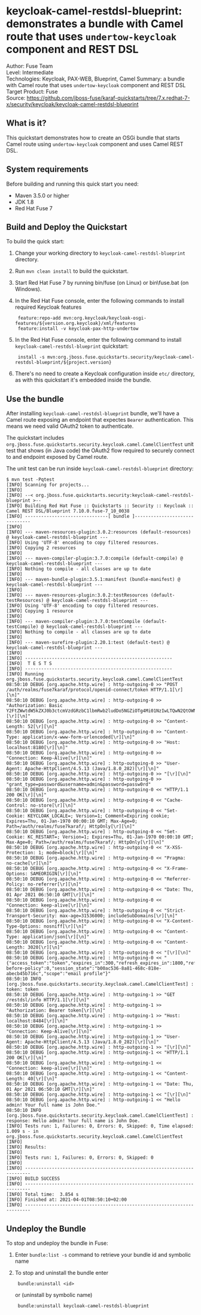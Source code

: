 keycloak-camel-restdsl-blueprint: demonstrates a bundle with Camel route that uses `undertow-keycloak` component and REST DSL
==========================
Author: Fuse Team  
Level: Intermediate  
Technologies: Keycloak, PAX-WEB, Blueprint, Camel
Summary: a bundle with Camel route that uses `undertow-keycloak` component and REST DSL
Target Product: Fuse  
Source: <https://github.com/jboss-fuse/karaf-quickstarts/tree/7.x.redhat-7-x/security/keycloak/keycloak-camel-restdsl-blueprint>


What is it?
-----------
This quickstart demonstrates how to create an OSGi bundle that starts Camel route using `undertow-keycloak` component
and uses Camel REST DSL.


System requirements
-------------------
Before building and running this quick start you need:

* Maven 3.5.0 or higher
* JDK 1.8
* Red Hat Fuse 7


Build and Deploy the Quickstart
-------------------------------

To build the quick start:

1. Change your working directory to `keycloak-camel-restdsl-blueprint` directory.
2. Run `mvn clean install` to build the quickstart.
3. Start Red Hat Fuse 7 by running bin/fuse (on Linux) or bin\fuse.bat (on Windows).
4. In the Red Hat Fuse console, enter the following commands to install required Keycloak features

        feature:repo-add mvn:org.keycloak/keycloak-osgi-features/${version.org.keycloak}/xml/features
        feature:install -v keycloak-pax-http-undertow

5. In the Red Hat Fuse console, enter the following command to install `keycloak-camel-restdsl-blueprint` quickstart:

        install -s mvn:org.jboss.fuse.quickstarts.security/keycloak-camel-restdsl-blueprint/${project.version}

6. There's no need to create a Keycloak configuration inside `etc/` directory, as with this quickstart it's embedded
inside the bundle.


Use the bundle
--------------

After installing `keycloak-camel-restdsl-blueprint` bundle, we'll have a Camel route exposing an endpoint that
expectes `Bearer` authentication. This means we need valid OAuth2 token to authenticate.

The quickstart includes `org.jboss.fuse.quickstarts.security.keycloak.camel.CamelClientTest` unit test that shows
(in Java code) the OAuth2 flow required to securely connect to and endpoint exposed by Camel route.

The unit test can be run inside `keycloak-camel-restdsl-blueprint` directory:

    $ mvn test -Pqtest
    [INFO] Scanning for projects...
    [INFO] 
    [INFO] --< org.jboss.fuse.quickstarts.security:keycloak-camel-restdsl-blueprint >--
    [INFO] Building Red Hat Fuse :: Quickstarts :: Security :: Keycloak :: Camel REST DSL/Blueprint 7.10.0.fuse-7_10_0038
    [INFO] -------------------------------[ bundle ]-------------------------------
    [INFO] 
    [INFO] --- maven-resources-plugin:3.0.2:resources (default-resources) @ keycloak-camel-restdsl-blueprint ---
    [INFO] Using 'UTF-8' encoding to copy filtered resources.
    [INFO] Copying 2 resources
    [INFO] 
    [INFO] --- maven-compiler-plugin:3.7.0:compile (default-compile) @ keycloak-camel-restdsl-blueprint ---
    [INFO] Nothing to compile - all classes are up to date
    [INFO] 
    [INFO] --- maven-bundle-plugin:3.5.1:manifest (bundle-manifest) @ keycloak-camel-restdsl-blueprint ---
    [INFO] 
    [INFO] --- maven-resources-plugin:3.0.2:testResources (default-testResources) @ keycloak-camel-restdsl-blueprint ---
    [INFO] Using 'UTF-8' encoding to copy filtered resources.
    [INFO] Copying 1 resource
    [INFO] 
    [INFO] --- maven-compiler-plugin:3.7.0:testCompile (default-testCompile) @ keycloak-camel-restdsl-blueprint ---
    [INFO] Nothing to compile - all classes are up to date
    [INFO] 
    [INFO] --- maven-surefire-plugin:2.20.1:test (default-test) @ keycloak-camel-restdsl-blueprint ---
    [INFO] 
    [INFO] -------------------------------------------------------
    [INFO]  T E S T S
    [INFO] -------------------------------------------------------
    [INFO] Running org.jboss.fuse.quickstarts.security.keycloak.camel.CamelClientTest
    08:50:10 DEBUG [org.apache.http.wire] : http-outgoing-0 >> "POST /auth/realms/fuse7karaf/protocol/openid-connect/token HTTP/1.1[\r][\n]"
    08:50:10 DEBUG [org.apache.http.wire] : http-outgoing-0 >> "Authorization: Basic Y2FtZWwtdW5kZXJ0b3ctcmVzdGRzbC1lbmRwb2ludDo5NGZiOTg4Mi01NzIwLTQwN2QtOWNjOC0xM2Q1Yjk5MjA3ZTQ=[\r][\n]"
    08:50:10 DEBUG [org.apache.http.wire] : http-outgoing-0 >> "Content-Length: 52[\r][\n]"
    08:50:10 DEBUG [org.apache.http.wire] : http-outgoing-0 >> "Content-Type: application/x-www-form-urlencoded[\r][\n]"
    08:50:10 DEBUG [org.apache.http.wire] : http-outgoing-0 >> "Host: localhost:8180[\r][\n]"
    08:50:10 DEBUG [org.apache.http.wire] : http-outgoing-0 >> "Connection: Keep-Alive[\r][\n]"
    08:50:10 DEBUG [org.apache.http.wire] : http-outgoing-0 >> "User-Agent: Apache-HttpClient/4.5.13 (Java/1.8.0_282)[\r][\n]"
    08:50:10 DEBUG [org.apache.http.wire] : http-outgoing-0 >> "[\r][\n]"
    08:50:10 DEBUG [org.apache.http.wire] : http-outgoing-0 >> "grant_type=password&username=admin&password=passw0rd"
    08:50:10 DEBUG [org.apache.http.wire] : http-outgoing-0 << "HTTP/1.1 200 OK[\r][\n]"
    08:50:10 DEBUG [org.apache.http.wire] : http-outgoing-0 << "Cache-Control: no-store[\r][\n]"
    08:50:10 DEBUG [org.apache.http.wire] : http-outgoing-0 << "Set-Cookie: KEYCLOAK_LOCALE=; Version=1; Comment=Expiring cookie; Expires=Thu, 01-Jan-1970 00:00:10 GMT; Max-Age=0; Path=/auth/realms/fuse7karaf/; HttpOnly[\r][\n]"
    08:50:10 DEBUG [org.apache.http.wire] : http-outgoing-0 << "Set-Cookie: KC_RESTART=; Version=1; Expires=Thu, 01-Jan-1970 00:00:10 GMT; Max-Age=0; Path=/auth/realms/fuse7karaf/; HttpOnly[\r][\n]"
    08:50:10 DEBUG [org.apache.http.wire] : http-outgoing-0 << "X-XSS-Protection: 1; mode=block[\r][\n]"
    08:50:10 DEBUG [org.apache.http.wire] : http-outgoing-0 << "Pragma: no-cache[\r][\n]"
    08:50:10 DEBUG [org.apache.http.wire] : http-outgoing-0 << "X-Frame-Options: SAMEORIGIN[\r][\n]"
    08:50:10 DEBUG [org.apache.http.wire] : http-outgoing-0 << "Referrer-Policy: no-referrer[\r][\n]"
    08:50:10 DEBUG [org.apache.http.wire] : http-outgoing-0 << "Date: Thu, 01 Apr 2021 06:50:10 GMT[\r][\n]"
    08:50:10 DEBUG [org.apache.http.wire] : http-outgoing-0 << "Connection: keep-alive[\r][\n]"
    08:50:10 DEBUG [org.apache.http.wire] : http-outgoing-0 << "Strict-Transport-Security: max-age=31536000; includeSubDomains[\r][\n]"
    08:50:10 DEBUG [org.apache.http.wire] : http-outgoing-0 << "X-Content-Type-Options: nosniff[\r][\n]"
    08:50:10 DEBUG [org.apache.http.wire] : http-outgoing-0 << "Content-Type: application/json[\r][\n]"
    08:50:10 DEBUG [org.apache.http.wire] : http-outgoing-0 << "Content-Length: 3020[\r][\n]"
    08:50:10 DEBUG [org.apache.http.wire] : http-outgoing-0 << "[\r][\n]"
    08:50:10 DEBUG [org.apache.http.wire] : http-outgoing-0 << "{"access_token":"token","expires_in":300,"refresh_expires_in":1800,"refresh_token":"token","token_type":"bearer","not-before-policy":0,"session_state":"b00ac536-8a81-468c-818e-abecb45b716c","scope":"email profile"}"
    08:50:10 INFO [org.jboss.fuse.quickstarts.security.keycloak.camel.CamelClientTest] : token: token
    08:50:10 DEBUG [org.apache.http.wire] : http-outgoing-1 >> "GET /restdsl/info HTTP/1.1[\r][\n]"
    08:50:10 DEBUG [org.apache.http.wire] : http-outgoing-1 >> "Authorization: Bearer token[\r][\n]"
    08:50:10 DEBUG [org.apache.http.wire] : http-outgoing-1 >> "Host: localhost:8484[\r][\n]"
    08:50:10 DEBUG [org.apache.http.wire] : http-outgoing-1 >> "Connection: Keep-Alive[\r][\n]"
    08:50:10 DEBUG [org.apache.http.wire] : http-outgoing-1 >> "User-Agent: Apache-HttpClient/4.5.13 (Java/1.8.0_282)[\r][\n]"
    08:50:10 DEBUG [org.apache.http.wire] : http-outgoing-1 >> "[\r][\n]"
    08:50:10 DEBUG [org.apache.http.wire] : http-outgoing-1 << "HTTP/1.1 200 OK[\r][\n]"
    08:50:10 DEBUG [org.apache.http.wire] : http-outgoing-1 << "Connection: keep-alive[\r][\n]"
    08:50:10 DEBUG [org.apache.http.wire] : http-outgoing-1 << "Content-Length: 40[\r][\n]"
    08:50:10 DEBUG [org.apache.http.wire] : http-outgoing-1 << "Date: Thu, 01 Apr 2021 06:50:10 GMT[\r][\n]"
    08:50:10 DEBUG [org.apache.http.wire] : http-outgoing-1 << "[\r][\n]"
    08:50:10 DEBUG [org.apache.http.wire] : http-outgoing-1 << "Hello admin! Your full name is John Doe."
    08:50:10 INFO [org.jboss.fuse.quickstarts.security.keycloak.camel.CamelClientTest] : response: Hello admin! Your full name is John Doe.
    [INFO] Tests run: 1, Failures: 0, Errors: 0, Skipped: 0, Time elapsed: 1.009 s - in org.jboss.fuse.quickstarts.security.keycloak.camel.CamelClientTest
    [INFO] 
    [INFO] Results:
    [INFO] 
    [INFO] Tests run: 1, Failures: 0, Errors: 0, Skipped: 0
    [INFO] 
    [INFO] ------------------------------------------------------------------------
    [INFO] BUILD SUCCESS
    [INFO] ------------------------------------------------------------------------
    [INFO] Total time:  3.854 s
    [INFO] Finished at: 2021-04-01T08:50:10+02:00
    [INFO] ------------------------------------------------------------------------
    

Undeploy the Bundle
-------------------

To stop and undeploy the bundle in Fuse:

1. Enter `bundle:list -s` command to retrieve your bundle id and symbolic name
2. To stop and uninstall the bundle enter

        bundle:uninstall <id>

    or (uninstall by symbolic name)

        bundle:uninstall keycloak-camel-restdsl-blueprint
